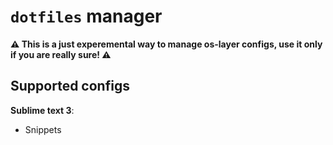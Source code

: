 # `dotfiles` manager

**⚠️ This is a just experemental way to manage os-layer configs, use it only if you are really sure! ⚠️**

## Supported configs

**Sublime text 3**:

- Snippets